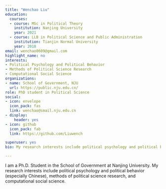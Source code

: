 ```yaml
---
title: "Wenchao Liu"
education:
  courses:
  - course: MSc in Political Theory
    institution: Nanjing University
    year: 2021
  - course: LLB in Political Science and Public Administration
    institution: Tianjin Normal University
    year: 2018
email: wenchao0609@gmail.com
highlight_name: no
interests:
- Political Psychology and Political Behavior
- Methods of Political Science Research
- Computational Social Science
organizations:
- name: School of Government, NJU
  url: https://public.nju.edu.cn/
role: PhD student in Political Science
social:
- icon: envelope
  icon_pack: fas
  link: wenchao@smail.nju.edu.cn 
- display:
    header: yes
- icon: github
  icon_pack: fab
  link: https://github.com/Liuwench

superuser: yes
bio: My research interests include political psychology and political behavior, methods of political science research, and computational social science.

---
```


I am a Ph.D. Student in the School of Government at Nanjing University.  My research interests include political psychology and political behavior (especially Chinese), methods of political science research, and computational social science.
